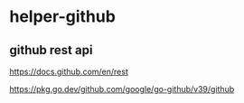 # helper-github

## github rest api

https://docs.github.com/en/rest

https://pkg.go.dev/github.com/google/go-github/v39/github